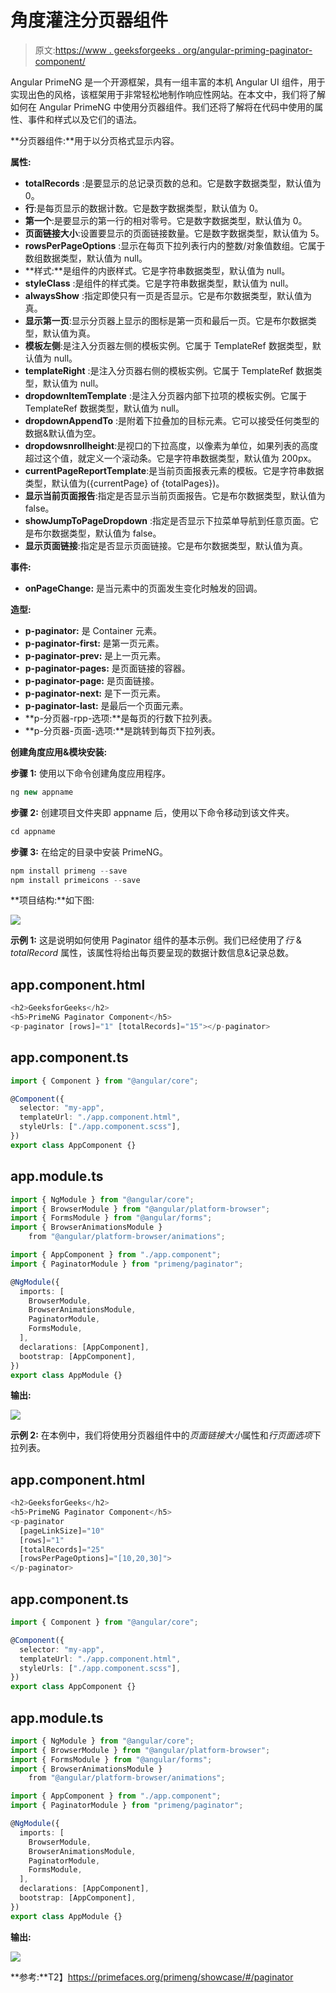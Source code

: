 # 角度灌注分页器组件

> 原文:[https://www . geeksforgeeks . org/angular-priming-paginator-component/](https://www.geeksforgeeks.org/angular-primeng-paginator-component/)

Angular PrimeNG 是一个开源框架，具有一组丰富的本机 Angular UI 组件，用于实现出色的风格，该框架用于非常轻松地制作响应性网站。在本文中，我们将了解如何在 Angular PrimeNG 中使用分页器组件。我们还将了解将在代码中使用的属性、事件和样式以及它们的语法。

**分页器组件:**用于以分页格式显示内容。

**属性:**

*   **totalRecords** :是要显示的总记录页数的总和。它是数字数据类型，默认值为 0。
*   **行**:是每页显示的数据计数。它是数字数据类型，默认值为 0。
*   **第一个**:是要显示的第一行的相对零号。它是数字数据类型，默认值为 0。
*   **页面链接大小**:设置要显示的页面链接数量。它是数字数据类型，默认值为 5。
*   **rowsPerPageOptions** :显示在每页下拉列表行内的整数/对象值数组。它属于数组数据类型，默认值为 null。
*   **样式:**是组件的内嵌样式。它是字符串数据类型，默认值为 null。
*   **styleClass** :是组件的样式类。它是字符串数据类型，默认值为 null。
*   **alwaysShow** :指定即使只有一页是否显示。它是布尔数据类型，默认值为真。
*   **显示第一页**:显示分页器上显示的图标是第一页和最后一页。它是布尔数据类型，默认值为真。
*   **模板左侧**:是注入分页器左侧的模板实例。它属于 TemplateRef 数据类型，默认值为 null。
*   **templateRight** :是注入分页器右侧的模板实例。它属于 TemplateRef 数据类型，默认值为 null。
*   **dropdownItemTemplate** :是注入分页器内部下拉项的模板实例。它属于 TemplateRef 数据类型，默认值为 null。
*   **dropdownAppendTo** :是附着下拉叠加的目标元素。它可以接受任何类型的数据&默认值为空。
*   **dropdowsnrollheight**:是视口的下拉高度，以像素为单位，如果列表的高度超过这个值，就定义一个滚动条。它是字符串数据类型，默认值为 200px。
*   **currentPageReportTemplate**:是当前页面报表元素的模板。它是字符串数据类型，默认值为({currentPage} of {totalPages})。
*   **显示当前页面报告**:指定是否显示当前页面报告。它是布尔数据类型，默认值为 false。
*   **showJumpToPageDropdown** :指定是否显示下拉菜单导航到任意页面。它是布尔数据类型，默认值为 false。
*   **显示页面链接**:指定是否显示页面链接。它是布尔数据类型，默认值为真。

**事件:**

*   **onPageChange:** 是当元素中的页面发生变化时触发的回调。

**造型:**

*   **p-paginator:** 是 Container 元素。
*   **p-paginator-first:** 是第一页元素。
*   **p-paginator-prev:** 是上一页元素。
*   **p-paginator-pages:** 是页面链接的容器。
*   **p-paginator-page:** 是页面链接。
*   **p-paginator-next:** 是下一页元素。
*   **p-paginator-last:** 是最后一个页面元素。
*   **p-分页器-rpp-选项:**是每页的行数下拉列表。
*   **p-分页器-页面-选项:**是跳转到每页下拉列表。

**创建角度应用&模块安装:**

**步骤 1:** 使用以下命令创建角度应用程序。

```ts
ng new appname
```

**步骤 2:** 创建项目文件夹即 appname 后，使用以下命令移动到该文件夹。

```ts
cd appname
```

**步骤 3:** 在给定的目录中安装 PrimeNG。

```ts
npm install primeng --save
npm install primeicons --save
```

**项目结构:**如下图:

![](img/6e2ac1499ceea2e58d3439c1f9f0d39a.png)

**示例 1:** 这是说明如何使用 Paginator 组件的基本示例。我们已经使用了*行* & *totalRecord* 属性，该属性将给出每页要呈现的数据计数信息&记录总数。

## app.component.html

```ts
<h2>GeeksforGeeks</h2>
<h5>PrimeNG Paginator Component</h5>
<p-paginator [rows]="1" [totalRecords]="15"></p-paginator>
```

## app.component.ts

```ts
import { Component } from "@angular/core";

@Component({
  selector: "my-app",
  templateUrl: "./app.component.html",
  styleUrls: ["./app.component.scss"],
})
export class AppComponent {}
```

## app.module.ts

```ts
import { NgModule } from "@angular/core";
import { BrowserModule } from "@angular/platform-browser";
import { FormsModule } from "@angular/forms";
import { BrowserAnimationsModule } 
    from "@angular/platform-browser/animations";

import { AppComponent } from "./app.component";
import { PaginatorModule } from "primeng/paginator";

@NgModule({
  imports: [
    BrowserModule,
    BrowserAnimationsModule,
    PaginatorModule,
    FormsModule,
  ],
  declarations: [AppComponent],
  bootstrap: [AppComponent],
})
export class AppModule {}
```

**输出:**

![](img/c12cb8df8bbc9739dddf09369c858e83.png)

**示例 2:** 在本例中，我们将使用分页器组件中的*页面链接大小*属性和*行页面选项*下拉列表。

## app.component.html

```ts
<h2>GeeksforGeeks</h2>
<h5>PrimeNG Paginator Component</h5>
<p-paginator
  [pageLinkSize]="10"
  [rows]="1"
  [totalRecords]="25"
  [rowsPerPageOptions]="[10,20,30]">
</p-paginator>
```

## app.component.ts

```ts
import { Component } from "@angular/core";

@Component({
  selector: "my-app",
  templateUrl: "./app.component.html",
  styleUrls: ["./app.component.scss"],
})
export class AppComponent {}
```

## app.module.ts

```ts
import { NgModule } from "@angular/core";
import { BrowserModule } from "@angular/platform-browser";
import { FormsModule } from "@angular/forms";
import { BrowserAnimationsModule } 
    from "@angular/platform-browser/animations";

import { AppComponent } from "./app.component";
import { PaginatorModule } from "primeng/paginator";

@NgModule({
  imports: [
    BrowserModule,
    BrowserAnimationsModule,
    PaginatorModule,
    FormsModule,
  ],
  declarations: [AppComponent],
  bootstrap: [AppComponent],
})
export class AppModule {}
```

**输出:**

![](img/f853825621fa37deb422e528a2d381d7.png)

**参考:**T2】https://primefaces.org/primeng/showcase/#/paginator